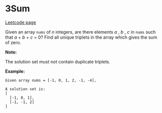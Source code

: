 # 3Sum
[Leetcode page](https://leetcode.com/problems/3sum/description)

Given an array `nums` of _n_ integers, are there elements _a_ , _b_ , _c_ in
`nums` such that _a_ \+ _b_ \+ _c_ = 0? Find all unique triplets in the array
which gives the sum of zero.

**Note:**

The solution set must not contain duplicate triplets.

**Example:**

    
    
    Given array nums = [-1, 0, 1, 2, -1, -4],
    
    A solution set is:
    [
      [-1, 0, 1],
      [-1, -1, 2]
    ]
    

